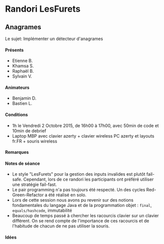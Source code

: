 Randori LesFurets
===

Anagrames
---

Le sujet: Implémenter un détecteur d'anagrames

#### Présents

* Etienne B.
* Khamsa S.
* Raphaël B.
* Sylvain V.

#### Animateurs

* Benjamin D.
* Bastien L.

#### Conditions

* 1h le Vendredi 2 Octobre 2015, de 16h00 à 17h00, avec 50min de code et 10min de debrief
* Laptop MBP avec clavier azerty + clavier wireless PC azerty et layouts fr.FR + souris wireless

#### Remarques

#### Notes de séance

* Le style "LesFurets" pour la gestion des inputs invalides est plutôt fail-safe. Cependant, lors de ce randori les participants ont préféré utiliser une stratégie fail-fast.
* Le pair programming n'a pas toujours été respecté. Un des cycles Red-Green-Refactor a été réalisé en solo.
* Lors de cette session nous avons pu revenir sur des notions fondamentales du langage Java et de la programmation objet : ``final``, ``equals/hashcode``, immutabilité
* Beaucoup de temps passé à chercher les racourcis clavier sur un clavier différent. On se rend compte de l'importance de ces racourcis et de l'habitude de chacun de ne pas utiliser la souris.

#### Idées
